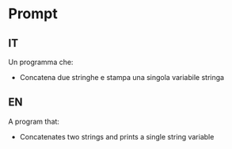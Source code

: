 # Prompt
## IT
Un programma che:
- Concatena due stringhe e stampa una singola variabile stringa
## EN
A program that:
- Concatenates two strings and prints a single string variable